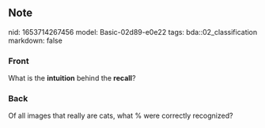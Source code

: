 ## Note
nid: 1653714267456
model: Basic-02d89-e0e22
tags: bda::02_classification
markdown: false

### Front
What is the <b>intuition</b> behind the <b>recall</b>?

### Back
Of all images that really are cats, what % were correctly recognized?
